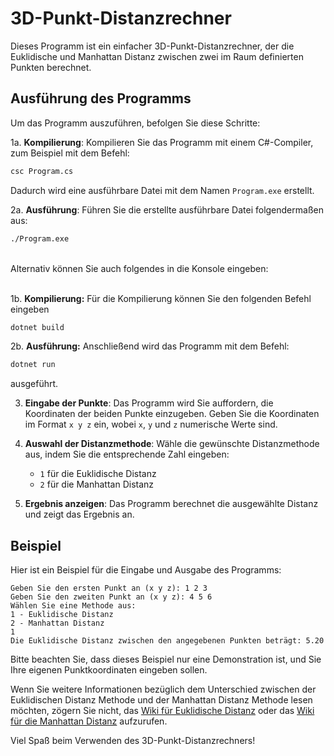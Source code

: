 # 3D-Punkt-Distanzrechner

Dieses Programm ist ein einfacher 3D-Punkt-Distanzrechner, der die Euklidische und Manhattan Distanz zwischen zwei im Raum definierten Punkten berechnet.

## Ausführung des Programms

Um das Programm auszuführen, befolgen Sie diese Schritte:

1a. **Kompilierung**: Kompilieren Sie das Programm mit einem C#-Compiler, zum Beispiel mit dem Befehl:
   ```bash
   csc Program.cs
   ```
   Dadurch wird eine ausführbare Datei mit dem Namen `Program.exe` erstellt.

2a. **Ausführung**: Führen Sie die erstellte ausführbare Datei folgendermaßen aus:
   ```bash
   ./Program.exe
   ```
<br>
Alternativ können Sie auch folgendes in die Konsole eingeben:
<br><br>

1b. **Kompilierung:** Für die Kompilierung können Sie den folgenden Befehl eingeben
   ```bash
   dotnet build
   ```

2b. **Ausführung:** Anschließend wird das Programm mit dem Befehl:
  ```bash
  dotnet run
  ```
  ausgeführt.

3. **Eingabe der Punkte**: Das Programm wird Sie auffordern, die Koordinaten der beiden Punkte einzugeben. Geben Sie die Koordinaten im Format `x y z` ein, wobei `x`, `y` und `z` numerische Werte sind.

4. **Auswahl der Distanzmethode**: Wähle die gewünschte Distanzmethode aus, indem Sie die entsprechende Zahl eingeben:
   - `1` für die Euklidische Distanz
   - `2` für die Manhattan Distanz

5. **Ergebnis anzeigen**: Das Programm berechnet die ausgewählte Distanz und zeigt das Ergebnis an.

## Beispiel

Hier ist ein Beispiel für die Eingabe und Ausgabe des Programms:

```
Geben Sie den ersten Punkt an (x y z): 1 2 3
Geben Sie den zweiten Punkt an (x y z): 4 5 6
Wählen Sie eine Methode aus:
1 - Euklidische Distanz
2 - Manhattan Distanz
1
Die Euklidische Distanz zwischen den angegebenen Punkten beträgt: 5.20
```

Bitte beachten Sie, dass dieses Beispiel nur eine Demonstration ist, und Sie Ihre eigenen Punktkoordinaten eingeben sollen.

Wenn Sie weitere Informationen bezüglich dem Unterschied zwischen der Euklidischen Distanz Methode und der Manhattan Distanz Methode lesen möchten, zögern Sie nicht, das [Wiki für Euklidische Distanz](https://github.com/LunaTheFox20/CSharp-Distance-Calculator/wiki/Euklidische-Distanz) oder das [Wiki für die Manhattan Distanz](https://github.com/LunaTheFox20/CSharp-Distance-Calculator/wiki/Manhattan-Distanz) aufzurufen.

Viel Spaß beim Verwenden des 3D-Punkt-Distanzrechners!
